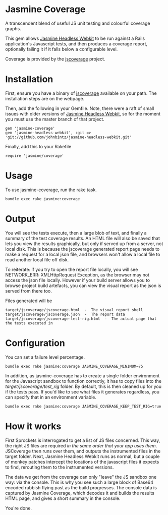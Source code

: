 # Jasmine Coverage

A transcendent blend of useful JS unit testing and colourful coverage graphs.

This gem allows [Jasmine Headless Webkit](http://johnbintz.github.com/jasmine-headless-webkit/)
to be run against a Rails application's Javascript tests, and then produces a coverage report, optionally
failing it if it falls below a configurable level.

Coverage is provided by the [jscoverage](http://siliconforks.com/jscoverage/manual.html) project.

# Installation

First, ensure you have a binary of [jscoverage](http://siliconforks.com/jscoverage/manual.html)
available on your path. The installation steps are on the webpage.

Then, add the following in your Gemfile. Note, there were a raft of small issues with older versions
of [Jasmine Headless Webkit](http://johnbintz.github.com/jasmine-headless-webkit/), so for the moment you must use
the master branch of that project.

    gem 'jasmine-coverage'
    gem 'jasmine-headless-webkit', :git => 'git://github.com/johnbintz/jasmine-headless-webkit.git'

Finally, add this to your Rakefile

    require 'jasmine/coverage'

# Usage

To use jasmine-coverage, run the rake task.

    bundle exec rake jasmine:coverage

# Output

You will see the tests execute, then a large blob of text, and finally a summary of the test coverage results.
An HTML file will also be saved that lets you view the results graphically, but only if served up from a server,
not local disk. This is because the jscoverage generated report page needs to make a request for a local json
file, and browsers won't allow a local file to read another local file off disk.

To reiterate: if you try to open the report file locally, you will see NETWORK_ERR: XMLHttpRequest Exception,
as the browser may not access the json file locally. However if your build server allows you to browse project build
artefacts, you can view the visual report as the json is served from there too.

Files generated will be

    target/jscoverage/jscoverage.html  -  The visual report shell
    target/jscoverage/jscoverage.json  -  The report data
    target/jscoverage/jscoverage-test-rig.html  -  The actual page that the tests executed in

# Configuration

You can set a failure level percentage.

    bundle exec rake jasmine:coverage JASMINE_COVERAGE_MINIMUM=75

In addition, as jasmine-coverage has to create a single folder environment for the Javascript sandbox to function correctly, it has to copy
files into the _target/jscoverage/test_rig_ folder. By default, this is then cleaned up for you if the tests pass. If you'd like to see what files
it generates regardless, you can specify that in an environment variable.

    bundle exec rake jasmine:coverage JASMINE_COVERAGE_KEEP_TEST_RIG=true

# How it works

First Sprockets is interrogated to get a list of JS files concerned. This way, the right JS files
are required *in the same order that your app uses them*. JSCoverage then runs over them, and outputs the
instrumented files in the target folder. Next, Jasmine Headless Webkit runs as normal, but a couple of monkey
patches intercept the locations of the javascript files it expects to find, rerouting them to the instrumented versions.

The data we get from the coverage can only "leave" the JS sandbox one way: via the console. This is why you see such
a large block of Base64 encoded rubbish flying past as the build progresses. The console data is captured by Jasmine
Coverage, which decodes it and builds the results HTML page, and gives a short summary in the console.

You're done.